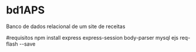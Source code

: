# bd1APS
Banco de dados relacional de um site de receitas

#requisitos
npm install express express-session body-parser mysql ejs req-flash --save
